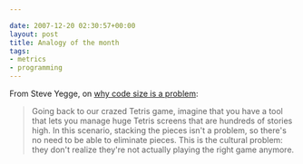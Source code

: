 ```yaml
---

date: 2007-12-20 02:30:57+00:00
layout: post
title: Analogy of the month
tags:
- metrics
- programming
---
```


From Steve Yegge, on [why code size is a problem](http://steve-yegge.blogspot.com/2007/12/codes-worst-enemy.html):


<blockquote>Going back to our crazed Tetris game, imagine that you have a tool that lets you manage huge Tetris screens that are hundreds of stories high. In this scenario, stacking the pieces isn't a problem, so there's no need to be able to eliminate pieces. This is the cultural problem: they don't realize they're not actually playing the right game anymore.</blockquote>
